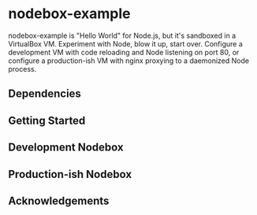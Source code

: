 # nodebox-example

nodebox-example is "Hello World" for Node.js, but it's sandboxed in a VirtualBox VM. Experiment with Node, blow it up, start over. Configure a development VM with code reloading and Node listening on port 80, or configure a production-ish VM with nginx proxying to a daemonized Node process.

## Dependencies

## Getting Started

## Development Nodebox

## Production-ish Nodebox

## Acknowledgements

